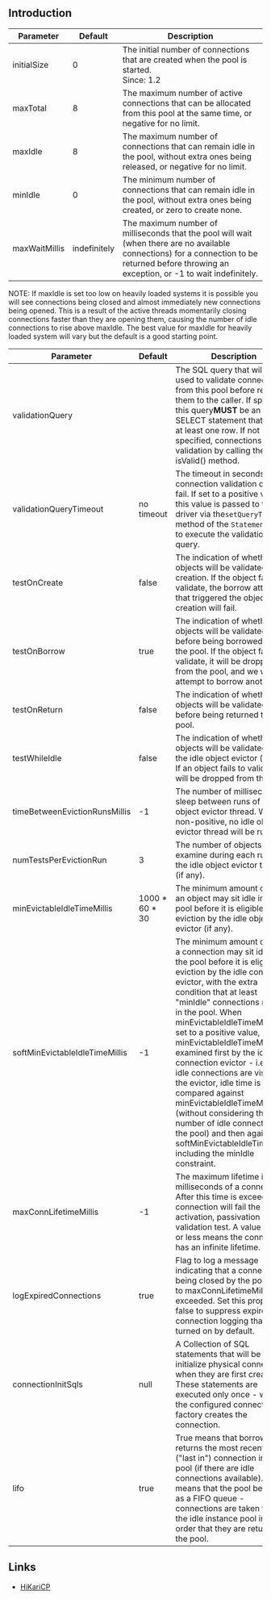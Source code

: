 ## Introduction



| Parameter     | Default      | Description                                                                                                                                                                                    |
| --------------- | -------------- | ------------------------------------------------------------------------------------------------------------------------------------------------------------------------------------------------ |
| initialSize   | 0            | The initial number of connections that are created when the pool is started. <br/>Since: 1.2                                                                                                       |
| maxTotal      | 8            | The maximum number of active connections that can be allocated from this pool at the same time, or negative for no limit.                                                                      |
| maxIdle       | 8            | The maximum number of connections that can remain idle in the pool, without extra ones being released, or negative for no limit.                                                               |
| minIdle       | 0            | The minimum number of connections that can remain idle in the pool, without extra ones being created, or zero to create none.                                                                  |
| maxWaitMillis | indefinitely | The maximum number of milliseconds that the pool will wait (when there are no available connections) for a connection to be returned before throwing an exception, or -1 to wait indefinitely. |



NOTE: If maxIdle is set too low on heavily loaded systems it is possible you will see connections being closed and almost immediately new connections being opened.
This is a result of the active threads momentarily closing connections faster than they are opening them, causing the number of idle connections to rise above maxIdle.
The best value for maxIdle for heavily loaded system will vary but the default is a good starting point.


| Parameter                      | Default        | Description                                                                                                                                                                                                                                                                                                                                                                                                                                                                                                                                                                                                                              |
| ------------------------------ | -------------- | ---------------------------------------------------------------------------------------------------------------------------------------------------------------------------------------------------------------------------------------------------------------------------------------------------------------------------------------------------------------------------------------------------------------------------------------------------------------------------------------------------------------------------------------------------------------------------------------------------------------------------------------- |
| validationQuery                |                | The SQL query that will be used to validate connections from this pool before returning them to the caller. If specified, this query**MUST** be an SQL SELECT statement that returns at least one row. If not specified, connections will be validation by calling the isValid() method.                                                                                                                                                                                                                                                                                                                                                 |
| validationQueryTimeout         | no timeout     | The timeout in seconds before connection validation queries fail. If set to a positive value, this value is passed to the driver via the`setQueryTimeout` method of the `Statement` used to execute the validation query.                                                                                                                                                                                                                                                                                                                                                                                                                |
| testOnCreate                   | false          | The indication of whether objects will be validated after creation. If the object fails to validate, the borrow attempt that triggered the object creation will fail.                                                                                                                                                                                                                                                                                                                                                                                                                                                                    |
| testOnBorrow                   | true           | The indication of whether objects will be validated before being borrowed from the pool. If the object fails to validate, it will be dropped from the pool, and we will attempt to borrow another.                                                                                                                                                                                                                                                                                                                                                                                                                                       |
| testOnReturn                   | false          | The indication of whether objects will be validated before being returned to the pool.                                                                                                                                                                                                                                                                                                                                                                                                                                                                                                                                                   |
| testWhileIdle                  | false          | The indication of whether objects will be validated by the idle object evictor (if any). If an object fails to validate, it will be dropped from the pool.                                                                                                                                                                                                                                                                                                                                                                                                                                                                               |
| timeBetweenEvictionRunsMillis  | -1             | The number of milliseconds to sleep between runs of the idle object evictor thread. When non-positive, no idle object evictor thread will be run.                                                                                                                                                                                                                                                                                                                                                                                                                                                                                        |
| numTestsPerEvictionRun         | 3              | The number of objects to examine during each run of the idle object evictor thread (if any).                                                                                                                                                                                                                                                                                                                                                                                                                                                                                                                                             |
| minEvictableIdleTimeMillis     | 1000 * 60 * 30 | The minimum amount of time an object may sit idle in the pool before it is eligible for eviction by the idle object evictor (if any).                                                                                                                                                                                                                                                                                                                                                                                                                                                                                                    |
| softMinEvictableIdleTimeMillis | -1             | The minimum amount of time a connection may sit idle in the pool before it is eligible for eviction by the idle connection evictor, with the extra condition that at least "minIdle" connections remain in the pool. When minEvictableIdleTimeMillis is set to a positive value, minEvictableIdleTimeMillis is examined first by the idle connection evictor - i.e. when idle connections are visited by the evictor, idle time is first compared against minEvictableIdleTimeMillis (without considering the number of idle connections in the pool) and then against softMinEvictableIdleTimeMillis, including the minIdle constraint. |
| maxConnLifetimeMillis          | -1             | The maximum lifetime in milliseconds of a connection. After this time is exceeded the connection will fail the next activation, passivation or validation test. A value of zero or less means the connection has an infinite lifetime.                                                                                                                                                                                                                                                                                                                                                                                                   |
| logExpiredConnections          | true           | Flag to log a message indicating that a connection is being closed by the pool due to maxConnLifetimeMillis exceeded. Set this property to false to suppress expired connection logging that is turned on by default.                                                                                                                                                                                                                                                                                                                                                                                                                    |
| connectionInitSqls             | null           | A Collection of SQL statements that will be used to initialize physical connections when they are first created. These statements are executed only once - when the configured connection factory creates the connection.                                                                                                                                                                                                                                                                                                                                                                                                                |
| lifo                           | true           | True means that borrowObject returns the most recently used ("last in") connection in the pool (if there are idle connections available). False means that the pool behaves as a FIFO queue - connections are taken from the idle instance pool in the order that they are returned to the pool.                                                                                                                                                                                                                                                                                                                                         |

## Links

- [HiKariCP](/docs/CS/Java/ConnectionPool/HiKariCP.md)